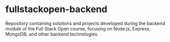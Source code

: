 # fullstackopen-backend
Repository containing solutions and projects developed during the backend module of the Full Stack Open course, focusing on Node.js, Express, MongoDB, and other backend technologies.
